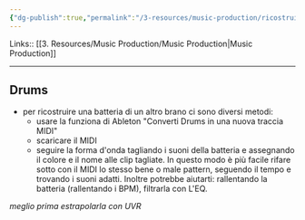 ```yaml
---
{"dg-publish":true,"permalink":"/3-resources/music-production/ricostruire-un-brano/","tags":["note"]}
---
```


Links:: [[3. Resources/Music Production/Music Production\|Music Production]]

---

## Drums

- per ricostruire una batteria di un altro brano ci sono diversi metodi:
	- usare la funziona di Ableton "Converti Drums in una nuova traccia MIDI"
	- scaricare il MIDI
	- seguire la forma d'onda tagliando i suoni della batteria e assegnando il colore e il nome alle clip tagliate. In questo modo è più facile rifare sotto con il MIDI lo stesso bene o male pattern, seguendo il tempo e trovando i suoni adatti. Inoltre potrebbe aiutarti: rallentando la batteria (rallentando i BPM), filtrarla con L'EQ. 

_meglio prima estrapolarla con UVR_



